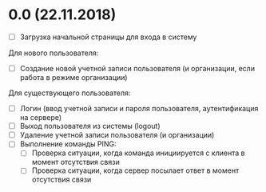 # 0.0 (22.11.2018)

* [ ] Загрузка начальной страницы для входа в систему

Для нового пользователя:

* [ ] Создание новой учетной записи пользователя (и организации, если работа в режиме организации)

Для существующего пользователя:

* [ ] Логин (ввод учетной записи и пароля пользователя, аутентификация на сервере)
* [ ] Выход пользователя из системы (logout)
* [ ] Удаление учетной записи пользователя (и организации)
* [ ] Выполнение команды PING:
  * [ ] Проверка ситуации, когда команда инициируется с клиента в момент отсутствия связи 
  * [ ] Проверка ситуации, когда сервер посылает ответ в момент отсутствия связи
